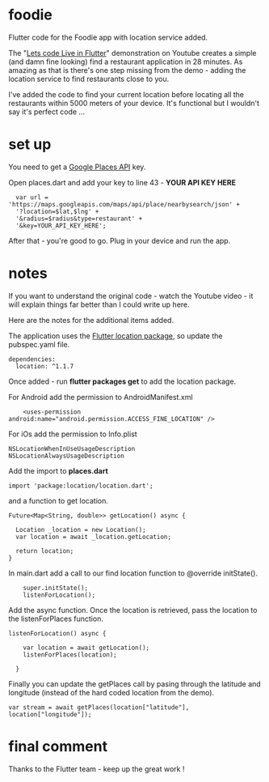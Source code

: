 # foodie

Flutter code for the Foodie app with location service added.

The "[Lets code Live in Flutter](http://bit.ly/2p5qFPl)" demonstration on Youtube creates a simple (and damn fine looking) find a restaurant application in 28 minutes. As amazing as that is there's one step missing from the demo - adding the location service to find restaurants close to you. 

I've added the code to find your current location before locating all the restaurants within 5000 meters of your device. It's functional but I wouldn't say it's perfect code ... 

# set up 

You need to get a [Google Places API](https://console.developers.google.com/apis/) key. 

Open places.dart and add your key to line 43 - **YOUR API KEY HERE**

```
  var url = 'https://maps.googleapis.com/maps/api/place/nearbysearch/json' +
  '?location=$lat,$lng' +
  '&radius=$radius&type=restaurant' +
  '&key=YOUR_API_KEY_HERE';
```  

After that - you're good to go. Plug in your device and run the app. 

# notes

If you want to understand the original code - watch the Youtube video - it will explain things far better than I could write up here.

Here are the notes for the additional items added.

The application uses the [Flutter location package](https://pub.dartlang.org/packages/location#-readme-tab-), so update the pubspec.yaml file.

```
dependencies:
  location: ^1.1.7
```  

Once added - run **flutter packages get** to add the location package.

For Android add the permission to AndroidManifest.xml

```
    <uses-permission android:name="android.permission.ACCESS_FINE_LOCATION" />
```    

For iOs add the permission to Info.plist

```
NSLocationWhenInUseUsageDescription
NSLocationAlwaysUsageDescription
```


Add the import to **places.dart**

```
import 'package:location/location.dart';
```

and a function to get location. 

```
Future<Map<String, double>> getLocation() async {

  Location _location = new Location();
  var location = await _location.getLocation;

  return location;
}
```

In main.dart add a call to our find location function to @override initState().

```
    super.initState();
    listenForLocation();
```    

Add the async function. Once the location is retrieved, pass the location to the listenForPlaces function.

```
listenForLocation() async {

    var location = await getLocation();
    listenForPlaces(location);

  }
```

Finally you can update the getPlaces call by pasing through the latitude and longitude (instead of the hard coded location from the demo).

```
var stream = await getPlaces(location["latitude"], location["longitude"]);
```
  
  

# final comment

Thanks to the Flutter team - keep up the great work ! 